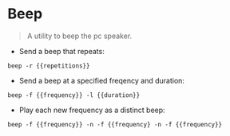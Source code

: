 # Beep

> A utility to beep the pc speaker.

- Send a beep that repeats:

`beep -r {{repetitions}}`

- Send a beep at a specified freqency and duration:

`beep -f {{frequency}} -l {{duration}}`

- Play each new frequency as a distinct beep:

`beep -f {{frequency}} -n -f {{frequency} -n -f {{frequency}}`
